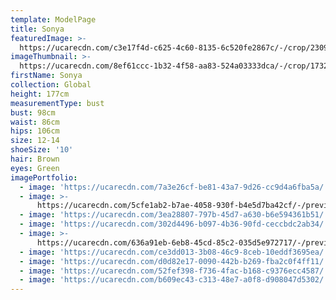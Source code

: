 ```yaml
---
template: ModelPage
title: Sonya
featuredImage: >-
  https://ucarecdn.com/c3e17f4d-c625-4c60-8135-6c520fe2867c/-/crop/2309x1172/0,0/-/preview/
imageThumbnail: >-
  https://ucarecdn.com/8ef61ccc-1b32-4f58-aa83-524a03333dca/-/crop/1732x1633/0,0/-/preview/
firstName: Sonya
collection: Global
height: 177cm
measurementType: bust
bust: 98cm
waist: 86cm
hips: 106cm
size: 12-14
shoeSize: '10'
hair: Brown
eyes: Green
imagePortfolio:
  - image: 'https://ucarecdn.com/7a3e26cf-be81-43a7-9d26-cc9d4a6fba5a/'
  - image: >-
      https://ucarecdn.com/5cfe1ab2-b7ae-4058-930f-b4e5d7ba42cf/-/preview/-/rotate/90/
  - image: 'https://ucarecdn.com/3ea28807-797b-45d7-a630-b6e594361b51/'
  - image: 'https://ucarecdn.com/302d4496-b097-4b36-90fd-ceccbdc2ab34/'
  - image: >-
      https://ucarecdn.com/636a91eb-6eb8-45cd-85c2-035d5e972717/-/preview/-/rotate/90/
  - image: 'https://ucarecdn.com/ce3dd013-3b08-46c9-8ceb-10eddf3695ea/'
  - image: 'https://ucarecdn.com/d0d82e17-0090-442b-b269-fba2c0f4ff11/'
  - image: 'https://ucarecdn.com/52fef398-f736-4fac-b168-c9376ecc4587/'
  - image: 'https://ucarecdn.com/b609ec43-c313-48e7-a0f8-d908047d5302/'
---
```


